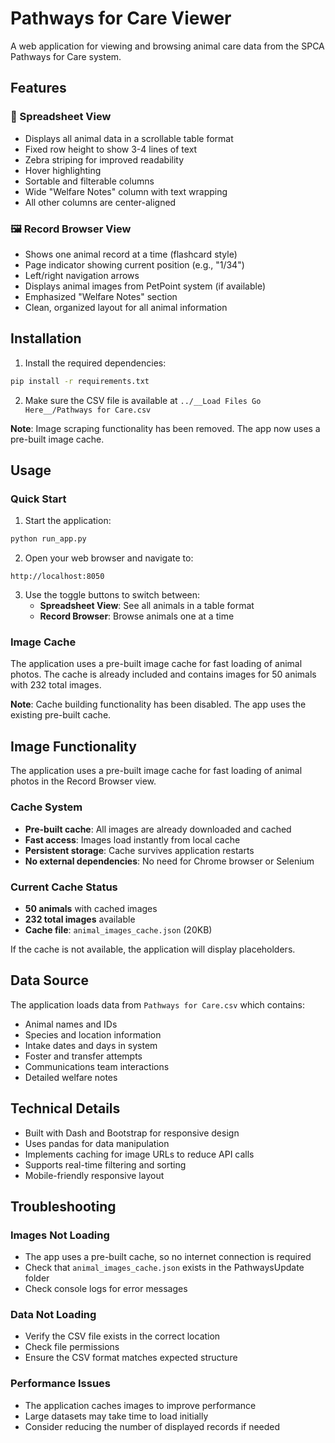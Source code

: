 # Pathways for Care Viewer

A web application for viewing and browsing animal care data from the SPCA Pathways for Care system.

## Features

### 📄 Spreadsheet View
- Displays all animal data in a scrollable table format
- Fixed row height to show 3-4 lines of text
- Zebra striping for improved readability
- Hover highlighting
- Sortable and filterable columns
- Wide "Welfare Notes" column with text wrapping
- All other columns are center-aligned

### 🖼️ Record Browser View
- Shows one animal record at a time (flashcard style)
- Page indicator showing current position (e.g., "1/34")
- Left/right navigation arrows
- Displays animal images from PetPoint system (if available)
- Emphasized "Welfare Notes" section
- Clean, organized layout for all animal information

## Installation

1. Install the required dependencies:
```bash
pip install -r requirements.txt
```

2. Make sure the CSV file is available at `../__Load Files Go Here__/Pathways for Care.csv`

**Note**: Image scraping functionality has been removed. The app now uses a pre-built image cache.

## Usage

### Quick Start
1. Start the application:
```bash
python run_app.py
```

2. Open your web browser and navigate to:
```
http://localhost:8050
```

3. Use the toggle buttons to switch between:
   - **Spreadsheet View**: See all animals in a table format
   - **Record Browser**: Browse animals one at a time

### Image Cache
The application uses a pre-built image cache for fast loading of animal photos. The cache is already included and contains images for 50 animals with 232 total images.

**Note**: Cache building functionality has been disabled. The app uses the existing pre-built cache.

## Image Functionality

The application uses a pre-built image cache for fast loading of animal photos in the Record Browser view. 

### Cache System
- **Pre-built cache**: All images are already downloaded and cached
- **Fast access**: Images load instantly from local cache
- **Persistent storage**: Cache survives application restarts
- **No external dependencies**: No need for Chrome browser or Selenium

### Current Cache Status
- **50 animals** with cached images
- **232 total images** available
- **Cache file**: `animal_images_cache.json` (20KB)

If the cache is not available, the application will display placeholders.

## Data Source

The application loads data from `Pathways for Care.csv` which contains:
- Animal names and IDs
- Species and location information
- Intake dates and days in system
- Foster and transfer attempts
- Communications team interactions
- Detailed welfare notes

## Technical Details

- Built with Dash and Bootstrap for responsive design
- Uses pandas for data manipulation
- Implements caching for image URLs to reduce API calls
- Supports real-time filtering and sorting
- Mobile-friendly responsive layout

## Troubleshooting

### Images Not Loading
- The app uses a pre-built cache, so no internet connection is required
- Check that `animal_images_cache.json` exists in the PathwaysUpdate folder
- Check console logs for error messages

### Data Not Loading
- Verify the CSV file exists in the correct location
- Check file permissions
- Ensure the CSV format matches expected structure

### Performance Issues
- The application caches images to improve performance
- Large datasets may take time to load initially
- Consider reducing the number of displayed records if needed 